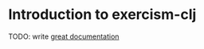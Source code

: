 # Introduction to exercism-clj

TODO: write [great documentation](http://jacobian.org/writing/what-to-write/)
